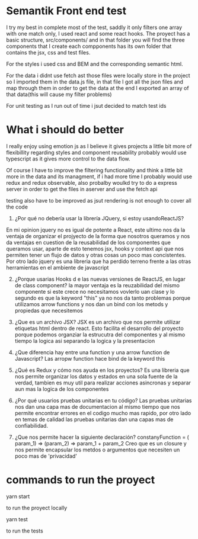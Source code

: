 # Semantik Front end test 

I try my best in complete most of the test, saddly it only filters one array with one match only, I used react and some react hooks.
The proyect has a basic structure, src/components/ and in that folder you will find the three components that I create each compponents has its own folder that contains 
the jsx, css and test files.

For the styles i used css and BEM and the corresponding semantic html.

For the data i didnt use fetch ast those files were locally store in the project so I imported them in the data.js file, in that file I got all the json files and map through them in order to get the data at the end I exported an array of that data(this will cause my filter problems)

For unit testing as I run out of time i jsut decided to match test ids

# What i should do better 

I really enjoy using emotion js as I believe it gives projects a little bit more of flexibillity regarding styles and component reusability 
probably would use typescript as it gives more control to the data flow.

Of course I have to improve the filtering functionality and think a little bit more in the data and its managment, if i had more time I probably would use redux and redux observable, also probalby woulkd try to do a express server in order to get the files in aserver and use the fetch api 

testing also have to be improved as jsut rendering is not enough to cover all the code

1. ¿Por qué no debería usar la librería ​JQuery,​ ​si estoy usando ​ReactJS​?

En mi opinion jquery no es igual de potente a React, este ultimo nos da la ventaja de organizar el projyecto de la forma que nosotros queramos y nos da ventajas en cuestion
de la reusabilidad de los componentes que queramos usar, aparte de esto tenemos jsx, hooks y context api que nos permiten tener un flujo de datos y otras cosas un poco mas concistentes. Por otro lado jquery es una libreria que ha perdido terreno frente a las otras herramientas en el ambiente de javascript

2. ¿Porque usarias ​Hooks d​ e las nuevas versiones de ​ReactJS, ​en lugar de ​class component​?
la mayor ventaja es la reuzabilidad del mismo componente si este crece no necesitamos vovlerlo uan clase y lo segundo es que la keyword "this" ya no nos da tanto problemas porque utilizamos arrow functions y nos dan un bind con los metods y propiedas que necesitemos 

3. ¿Que es un archivo ​JSX?​
JSX es un archivo que nos permite utilizar etiquetas html dentro de react. Esto facilita el desarrollo del proyecto porque podemos organziar la estrucutra del componentes y al mismo tiempo la logica asi separando la logica y la presentacion

4. ¿Que diferencia hay entre una ​function ​y una ​arrow function​ de Javascript?
Las arropw function hace bind de la keyword this

5. ¿Qué es ​Redux​ y​ cómo nos ayuda en los proyectos?
Es una libreria que nos permite organizar los datos y estados en una sola fuente de la verdad, tambien es muy util para realizar acciones asincronas y separar aun mas la logica de los componentes

6. ¿Por qué usuarios pruebas unitarias en tu código?
Las pruebas unitarias nos dan una capa mas de documentacion al mismo tiempo que nos permite encontrar errores en el codigo mucho mas rapido, por otro lado en temas de calidad 
las pruebas unitarias dan una capas mas de confiabilidad. 

7. ¿Que nos permite hacer la siguiente declaración?
const ​anyFunction = (​param_1​) => (​param_2​) =>​ ​param_1 ​+​ ​param_2
Creo que es un closure y nos permite encapsular los metdos o argumentos que necesiten un poco mas de 'privacidad'

# commands to run the proyect

yarn start 

to run the proyect locally 

yarn test 

to run the tests
